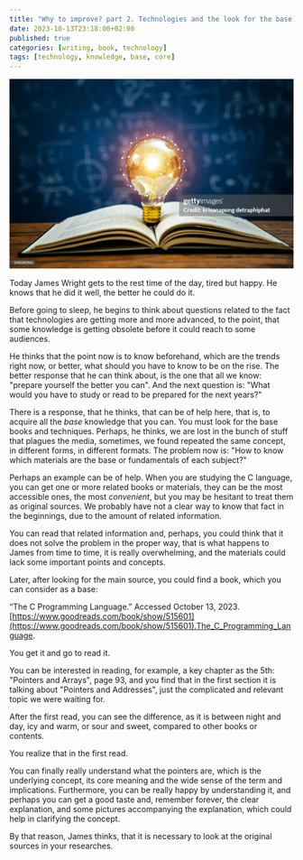 ```yaml
---
title: "Why to improve? part 2. Technologies and the look for the base knowledge"
date: 2023-10-13T23:18:00+02:00
published: true
categories: [writing, book, technology]
tags: [technology, knowledge, base, core]
---
```


![Light Bulb Book](/assets/img/light-bulb-book.webp)

Today James Wright gets to the rest time of the day, tired but happy. He knows that he did it well, the better he could do it.

Before going to sleep, he begins to think about questions related to the fact that technologies are getting more and more advanced, to the point, that some knowledge is getting obsolete before it could reach to some audiences.

He thinks that the point now is to know beforehand, which are the trends right now, or better, what should you have to know to be on the rise. The better response that he can think about, is the one that all we know: "prepare yourself the better you can". And the next question is: "What would you have to study or read to be prepared for the next years?"

There is a response, that he thinks, that can be of help here, that is, to acquire all the *base* knowledge that you can. You must look for the base books and techniques. Perhaps, he thinks, we are lost in the bunch of stuff that plagues the media, sometimes, we found repeated the same concept, in different forms, in different formats. The problem now is: "How to know which materials are the base or fundamentals of each subject?"

Perhaps an example can be of help. When you are studying the C language, you can get one or more related books or materials, they can be the most accessible ones, the most _convenient_, but you may be hesitant to treat them as original sources. We probably have not a clear way to know that fact in the beginnings, due to the amount of related information. 

You can read that related information and, perhaps, you could think that it does not solve the problem in the proper way, that is what happens to James from time to time, it is really overwhelming, and the materials could lack some important points and concepts.

Later, after looking for the main source, you could find a book, which you can consider as a base: 

“The C Programming Language.” Accessed October 13, 2023. [https://www.goodreads.com/book/show/515601](https://www.goodreads.com/book/show/515601).The_C_Programming_Language.

You get it and go to read it.

You can be interested in reading, for example, a key chapter as the 5th: "Pointers and Arrays", page 93, and you find that in the first section it is talking about "Pointers and Addresses", just the complicated and relevant topic we were waiting for.

After the first read, you can see the difference, as it is between night and day, icy and warm, or sour and sweet, compared to other books or contents.

You realize that in the first read.

You can finally really understand what the pointers are, which is the underlying concept, its core meaning and the wide sense of the term and implications. Furthermore, you can be really happy by understanding it, and perhaps you can get a good taste and, remember forever, the clear explanation, and some pictures accompanying the explanation, which could help in clarifying the concept.

By that reason, James thinks, that it is necessary to look at the original sources in your researches.
